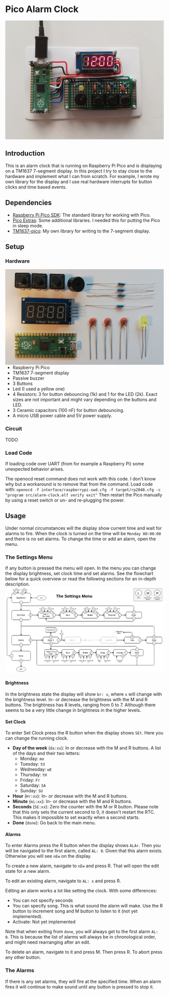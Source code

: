 # Pico Alarm Clock

![image](images/showcase.jpg)
## Introduction
This is an alarm clock that is running on Raspberry Pi Pico and is displaying
on a TM1637 7-segment display. In this project I try to stay close to the 
hardware and implement what I can from scratch. For example, I wrote my own 
library for the display and I use real hardware interrupts for button clicks and
time based events.

## Dependencies
* [Raspberry Pi Pico SDK](https://github.com/raspberrypi/pico-sdk): The
  standard library for working with Pico.
* [Pico Extras](https://github.com/raspberrypi/pico-extras): Some additional 
  libraries. I needed this for putting the Pico in sleep mode.
* [TM1637-pico](https://github.com/wahlencraft/TM1637-pico): My own library for
  writing to the 7-segment display.

## Setup
### Hardware

<img style="float: right;" src="images/components.jpg"/>

* Raspberry Pi Pico
* TM1637 7-segment display
* Passive buzzer
* 3 Buttons
* Led (I used a yellow one)
* 4 Resistors: 3 for button debouncing (1k) and 1 for the LED (2k). Exact
  sizes are not important and might vary depending on the buttons and LED.
* 3 Ceramic capacitors (100 nF) for button debouncing.
* A micro USB power cable and 5V power supply.


### Circuit
TODO

### Load Code
If loading code over UART (from for example a Raspberry Pi) some unexpected
behavior arises.

The openocd reset command does not work with this code. I don't know why but a
workaround is to remove that from the command. Load code with: 
`openocd -f interface/raspberrypi-swd.cfg -f target/rp2040.cfg -c "program src/alarm-clock.elf verify exit"`
Then restart the Pico manually by using a reset switch or un- and re-plugging the
power.

## Usage
Under normal circumstances will the display show current time and wait for
alarms to fire. When the clock is turned on the time will be `Monday 00:00:00`
and there is no set alarms. To change the time or add an alarm, open the menu.
### The Settings Menu
If any button is pressed the menu will open. In the menu you can change the
display brightness, set clock time and set alarms. See the flowchart below for
a quick overview or read the following sections for an in-depth description.
![image](images/MenuFlow.png)
#### Brightness
In the brightness state the display will show `br: x`, where `x` will change with
the brightness level. In- or decrease the brightness with the M and R buttons.
The brightness has 8 levels, ranging from 0 to 7. Although there seems to be
a very little change in brightness in the higher levels.
#### Set Clock
To enter Set Clock press the R button when the display shows `SEt`. Here you
can change the running clock.
- **Day of the week** (`da:xx`): In or decrease with the M and R buttons.
  A list of the days and their two letters:
  - Monday: `mo`
  - Tuesday: `tU`
  - Wednesday: `wE`
  - Thursday: `tH`
  - Friday: `Fr`
  - Saturday: `SA`
  - Sunday: `SU`
- **Hour** (`Hr:xx`): In- or decrease with the M and R buttons.
- **Minute** (`mi:xx`): In- or decrease with the M and R buttons.
- **Seconds** (`SE:xx`): Zero the counter with the M or R button. Please note
  that this only sets the current second to 0, it doesn't restart the RTC. This
  makes it impossible to set exactly when a second starts.
- **Done** (`done`): Go back to the main menu.
#### Alarms
To enter Alarms press the R button when the display shows `ALAr`. Then you will
be navigated to the first alarm, called `AL: 0`. Given that this alarm exists.
Otherwise you will see `nEw` on the display.

To create a new alarm, navigate to `nEw` and press R. That will open the edit
state for a new alarm.

To edit an existing alarm, navigate to `AL: x` and press R.

Editing an alarm works a lot like setting the clock. With some differences:
- You can not specify seconds
- You can specify song. This is what sound the alarm will make. Use the
  R button to increment song and M button to listen to it (not yet
  implemented).
- Activate: Not yet implemented

Note that when exiting from `done`, you will always get to the first alarm 
`AL: 0`. This is because the list of alarms will always be in chronological
order, and might need rearranging after an edit.

To delete an alarm, navigate to it and press M. Then press R. To abort press
any other button.
### The Alarms
If there is any set alarms, they will fire at the specified time. When an alarm
fires it will continue to make sound until any button is pressed to stop it.

